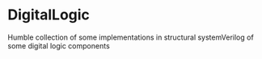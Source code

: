 # DigitalLogic
Humble collection of some implementations in structural systemVerilog of some digital logic components

